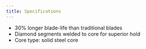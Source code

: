 ```yaml
---
title: Specifications
---
```


* 30% longer blade-life than traditional blades
* Diamond segments welded to core for superior hold
* Core type: solid steel core